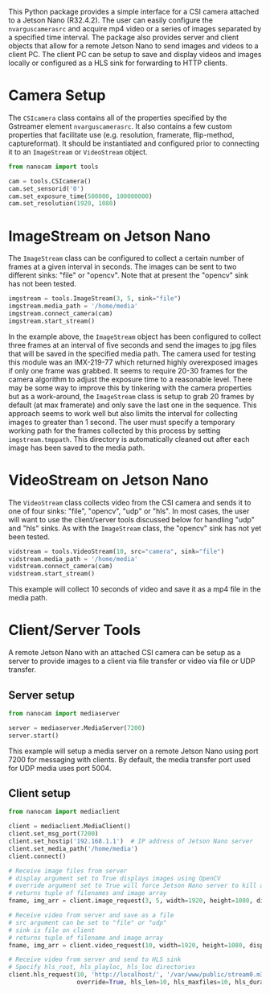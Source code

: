 This Python package provides a simple interface for a CSI camera attached to a Jetson Nano (R32.4.2).  The user can easily configure the `nvarguscamerasrc` and acquire mp4 video
or a series of images separated by a specified time interval.  The package also provides server and client objects that allow for a remote Jetson Nano to send images and videos
to a client PC.  The client PC can be setup to save and display videos and images locally or configured as a HLS sink for forwarding to HTTP clients.

# Camera Setup
The `CSIcamera` class contains all of the properties specified by the Gstreamer element `nvarguscamerasrc`.  It also contains a few custom properties that facilitate use (e.g. 
resolution, framerate, flip-method, captureformat). It should be instantiated and configured prior to connecting it to an `ImageStream` or `VideoStream` object.

```python
from nanocam import tools

cam = tools.CSIcamera()
cam.set_sensorid('0')
cam.set_exposure_time(500000, 100000000)
cam.set_resolution(1920, 1080)
```

# ImageStream on Jetson Nano
The `ImageStream` class can be configured to collect a certain number of frames at a given interval in seconds.  The images can be sent to two 
different sinks: "file" or "opencv".  Note that at present the "opencv" sink has not been tested.

```python
imgstream = tools.ImageStream(3, 5, sink="file")
imgstream.media_path = '/home/media'
imgstream.connect_camera(cam)
imgstream.start_stream()
```
In the example above, the `ImageStream` object has been configured to collect three frames at an interval of five seconds and send the images to
jpg files that will be saved in the specified media path.  The camera used for testing this module was an IMX-219-77 which returned highly 
overexposed images if only one frame was grabbed.  It seems to require 20-30 frames for the camera algorithm to adjust the exposure time to a 
reasonable level.  There may be some way to improve this by tinkering with the camera properties but as a work-around, the `ImageStream` class
is setup to grab 20 frames by default (at max framerate) and only save the last one in the sequence.  This approach seems to work well but also
limits the interval for collecting images to greater than 1 second.  The user must specify a temporary working path for the frames collected by this 
process by setting `imgstream.tmppath`.  This directory is automatically cleaned out after each image has been saved to the media path.

# VideoStream on Jetson Nano
The `VideoStream` class collects video from the CSI camera and sends it to one of four sinks: "file", "opencv", "udp" or "hls".  In most cases, 
the user will want to use the client/server tools discussed below for handling "udp" and "hls" sinks.  As with the `ImageStream` class, the "opencv"
sink has not yet been tested.

```python
vidstream = tools.VideoStream(10, src="camera", sink="file")
vidstream.media_path = '/home/media'
vidstream.connect_camera(cam)
vidstream.start_stream()
```
This example will collect 10 seconds of video and save it as a mp4 file in the media path.

# Client/Server Tools
A remote Jetson Nano with an attached CSI camera can be setup as a server to provide images to a client via file transfer or video via file or 
UDP transfer. 

## Server setup
```python
from nanocam import mediaserver

server = mediaserver.MediaServer(7200)
server.start()
```
This example will setup a media server on a remote Jetson Nano using port 7200 for messaging with clients.  By default, the media transfer port
used for UDP media uses port 5004.

## Client setup 
```python
from nanocam import mediaclient

client = mediaclient.MediaClient()
client.set_msg_port(7200)
client.set_hostip('192.168.1.1')  # IP address of Jetson Nano server
client.set_media_path('/home/media')
client.connect()

# Receive image files from server
# display argument set to True displays images using OpenCV
# override argument set to True will force Jetson Nano server to kill any existing streams to serve this one
# returns tuple of filenames and image array
fname, img_arr = client.image_request(3, 5, width=1920, height=1080, display=True, override=True)

# Receive video from server and save as a file
# src argument can be set to "file" or "udp"
# sink is file on client
# returns tuple of filename and image array
fname, img_arr = client.video_request(10, width=1920, height=1080, display=True, override=True, src="file")

# Receive video from server and send to HLS sink
# Specify hls_root, hls_playloc, hls_loc directories
client.hls_request(10, 'http://localhost/', '/var/www/public/stream0.m3u8', '/var/www/public/fragment%05d.ts', width=1920, height=1080, 
                   override=True, hls_len=10, hls_maxfiles=10, hls_duration=5)
```






